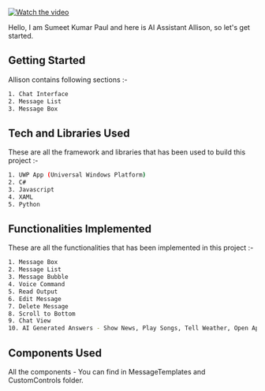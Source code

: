 [![Watch the video](https://i.sstatic.net/Vp2cE.png)](https://www.youtube.com/watch?v=tWdmMSgJcY8)

Hello, I am Sumeet Kumar Paul and here is AI Assistant Allison, so let's get started.

## Getting Started

Allison contains following sections :-

```bash
1. Chat Interface
2. Message List
3. Message Box
```

## Tech and Libraries Used

These are all the framework and libraries that has been used to build this project :-

```bash
1. UWP App (Universal Windows Platform)
2. C#
3. Javascript
4. XAML
5. Python
```

## Functionalities Implemented

These are all the functionalities that has been implemented in this project :-

```bash
1. Message Box
2. Message List
3. Message Bubble
4. Voice Command
5. Read Output
6. Edit Message
7. Delete Message
8. Scroll to Bottom
9. Chat View
10. AI Generated Answers - Show News, Play Songs, Tell Weather, Open Apps, Etc
```

## Components Used

All the components - You can find in MessageTemplates and CustomControls folder.
